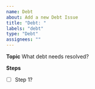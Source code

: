 ```yaml
---
name: Debt
about: Add a new Debt Issue
title: "Debt: "
labels: "debt"
type: "Debt"
assignees: ""
---
```


**Topic**
What debt needs resolved?

**Steps**

- [ ] Step 1?
